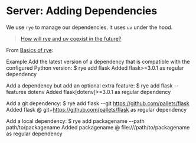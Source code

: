 # Server: Adding Dependencies

We use `rye` to manage our dependencies. It uses `uv` under the hood.

> [How will rye and uv coexist in the future?](https://github.com/astral-sh/rye/discussions/1164)

From [Basics of rye](https://rye.astral.sh/guide/basics/):

Example
Add the latest version of a dependency that is compatible with the configured Python version:
$ rye add flask
Added flask>=3.0.1 as regular dependency

Add a dependency but add an optional extra feature:
$ rye add flask --features dotenv
Added flask[dotenv]>=3.0.1 as regular dependency

Add a git dependency:
$ rye add flask --git https://github.com/pallets/flask
Added flask @ git+https://github.com/pallets/flask as regular dependency

Add a local dependency:
$ rye add packagename --path path/to/packagename
Added packagename @ file:///path/to/packagename as regular dependency


